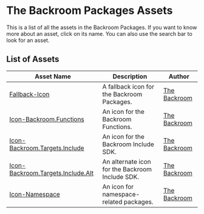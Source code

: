 # The Backroom Packages Assets

This is a list of all the assets in the Backroom Packages. If you want to know more about an asset, click on its name. You can also use the search bar to look for an asset.

## List of Assets

| Asset Name | Description | Author |
| ---------- | ----------- | ------ |
| [Fallback-Icon](./icons/the-backroom/Fallback-Icon.jpg) | A fallback icon for the Backroom Packages. | [The Backroom](https://github.com/The-Backroom) |
| [Icon-Backroom.Functions](./icons/the-backroom/Icon-Backroom.Functions.jpg) | An icon for the Backroom Functions. | [The Backroom](https://github.com/The-Backroom) |
| [Icon-Backroom.Targets.Include](./icons/the-backroom/Icon-Backroom.Functions.jpg) | An icon for the Backroom Include SDK. | [The Backroom](https://github.com/The-Backroom) |
| [Icon-Backroom.Targets.Include.Alt](./icons/the-backroom/Icon-Backroom.Functions.jpg) | An alternate icon for the Backroom Include SDK. | [The Backroom](https://github.com/The-Backroom) |
| [Icon-Namespace](./icons/the-backroom/Icon-Namespace.jpg) | An icon for namespace-related packages. | [The Backroom](https://github.com/The-Backroom) |
